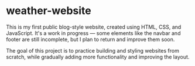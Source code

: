 # weather-website
This is my first public blog-style website, created using HTML, CSS, and JavaScript. It's a work in progress — some elements like the navbar and footer are still incomplete, but I plan to return and improve them soon.

The goal of this project is to practice building and styling websites from scratch, while gradually adding more functionality and improving the layout.

